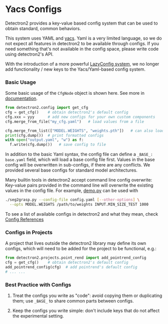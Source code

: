 # Yacs Configs

Detectron2 provides a key-value based config system that can be
used to obtain standard, common behaviors.

This system uses YAML and [yacs](https://github.com/rbgirshick/yacs).
Yaml is a very limited language,
so we do not expect all features in detectron2 to be available through configs.
If you need something that's not available in the config space,
please write code using detectron2's API.

With the introduction of a more powerful [LazyConfig system](lazyconfigs.md),
we no longer add functionality / new keys to the Yacs/Yaml-based config system.

### Basic Usage

Some basic usage of the `CfgNode` object is shown here. See more in [documentation](../modules/config.html#detectron2.config.CfgNode).
```python
from detectron2.config import get_cfg
cfg = get_cfg()    # obtain detectron2's default config
cfg.xxx = yyy      # add new configs for your own custom components
cfg.merge_from_file("my_cfg.yaml")   # load values from a file

cfg.merge_from_list(["MODEL.WEIGHTS", "weights.pth"])   # can also load values from a list of str
print(cfg.dump())  # print formatted configs
with open("output.yaml", "w") as f:
  f.write(cfg.dump())   # save config to file
```

In addition to the basic Yaml syntax, the config file can
define a `_BASE_: base.yaml` field, which will load a base config file first.
Values in the base config will be overwritten in sub-configs, if there are any conflicts.
We provided several base configs for standard model architectures.

Many builtin tools in detectron2 accept command line config overwrite:
Key-value pairs provided in the command line will overwrite the existing values in the config file.
For example, [demo.py](../../demo/demo.py) can be used with
```sh
./seg2grasp.py --config-file config.yaml [--other-options] \
  --opts MODEL.WEIGHTS /path/to/weights INPUT.MIN_SIZE_TEST 1000
```

To see a list of available configs in detectron2 and what they mean,
check [Config References](../modules/config.html#config-references)

### Configs in Projects

A project that lives outside the detectron2 library may define its own configs, which will need to be added
for the project to be functional, e.g.:
```python
from detectron2.projects.point_rend import add_pointrend_config
cfg = get_cfg()    # obtain detectron2's default config
add_pointrend_config(cfg)  # add pointrend's default config
# ... ...
```

### Best Practice with Configs

1. Treat the configs you write as "code": avoid copying them or duplicating them; use `_BASE_`
   to share common parts between configs.

2. Keep the configs you write simple: don't include keys that do not affect the experimental setting.
